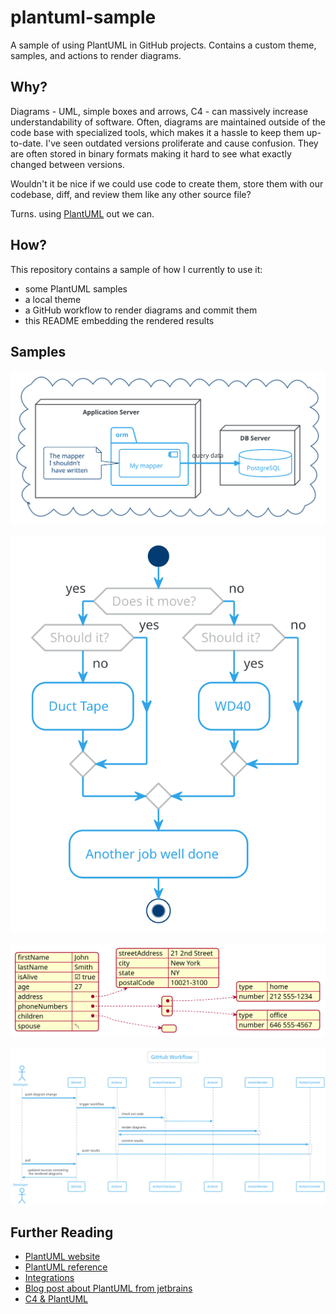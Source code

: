 # plantuml-sample
A sample of using PlantUML in GitHub projects. Contains a custom theme, samples, and actions to render diagrams.

## Why?

Diagrams - UML, simple boxes and arrows, C4 - can massively increase understandability of software. Often, diagrams are maintained outside of the code base with specialized tools, which makes it a hassle to keep them up-to-date. I've seen outdated versions proliferate and cause confusion.
They are often stored in binary formats making it hard to see what exactly changed between versions.

Wouldn't it be nice if we could use code to create them, store them with our codebase, diff, and review them like any other source file?

Turns. using [PlantUML](https://plantuml.com/) out we can.

## How?

This repository contains a sample of how I currently to use it:

- some PlantUML samples
- a local theme
- a GitHub workflow to render diagrams and commit them
- this README embedding the rendered results

## Samples

![deployment diagram](./docs/deployment.svg)

![flow-chart](./docs/flow-chart.svg)

![json](./docs/json-sample.svg)

![sequence](./docs/gh-workflow.svg)

## Further Reading

- [PlantUML website](https://plantuml.com/en/)
- [PlantUML reference](http://plantuml.com/en/guide)
- [Integrations](https://plantuml.com/en/running)
- [Blog post about PlantUML from jetbrains](https://blog.jetbrains.com/dotnet/2020/10/06/create-uml-diagrams-using-plantuml/)
- [C4 & PlantUML](https://github.com/plantuml-stdlib/C4-PlantUML)
